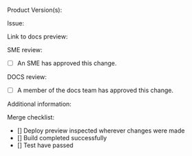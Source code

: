 <!--- PR title format: [GH#<gh-issue-id>][DOCS#<jira-issue-id>]: <short-description-of-the-pr> --->

Product Version(s):
<!--- Specify which versions of Calico, Calico Enterprise, and Calico Cloud your PR applies to. -->

Issue:
<!--- Add a link to the Jira ticket or GitHub issue, if applicable. --->

Link to docs preview:
<!--- Add direct link(s) to the exact page(s) with updated content from the preview build. --->

SME review:
- [ ] An SME has approved this change. 
<!--- SME approval is required to merge a PR except for changes that do not impact the meaning of the docs. --->

DOCS review:
- [ ] A member of the docs team has approved this change.
<!-- The Docs team must review and approve all changes. -->

Additional information:
<!--- Optional: Include additional context or expand the description here.--->

Merge checklist:
<!--- Mandatory for docs team members before merging code --->
- [] Deploy preview inspected wherever changes were made 
- [] Build completed successfully
- [] Test have passed 


<!--- After you open your PR, ask for review from docs team:
  For community authors: tag @tigera/docs to ask for a review when your PR is ready --->